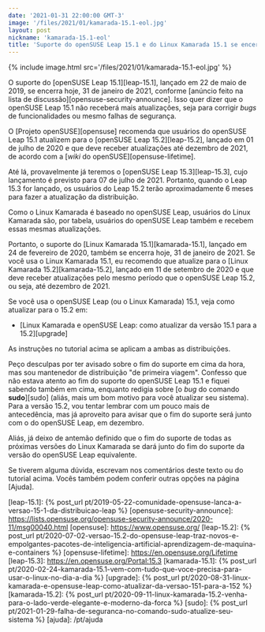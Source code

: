 ```yaml
---
date: '2021-01-31 22:00:00 GMT-3'
image: '/files/2021/01/kamarada-15.1-eol.jpg'
layout: post
nickname: 'kamarada-15.1-eol'
title: 'Suporte do openSUSE Leap 15.1 e do Linux Kamarada 15.1 se encerram hoje'
---
```


{% include image.html src='/files/2021/01/kamarada-15.1-eol.jpg' %}

O suporte do [openSUSE Leap 15.1][leap-15.1], lançado em 22 de maio de 2019, se encerra hoje, 31 de janeiro de 2021, conforme [anúncio feito na lista de discussão][opensuse-security-announce]. Isso quer dizer que o openSUSE Leap 15.1 não receberá mais atualizações, seja para corrigir _bugs_ de funcionalidades ou mesmo falhas de segurança.

O [Projeto openSUSE][opensuse] recomenda que usuários do openSUSE Leap 15.1 atualizem para o [openSUSE Leap 15.2][leap-15.2], lançado em 01 de julho de 2020 e que deve receber atualizações até dezembro de 2021, de acordo com a [_wiki_ do openSUSE][opensuse-lifetime].

Até lá, provavelmente já teremos o [openSUSE Leap 15.3][leap-15.3], cujo lançamento é previsto para 07 de julho de 2021. Portanto, quando o Leap 15.3 for lançado, os usuários do Leap 15.2 terão aproximadamente 6 meses para fazer a atualização da distribuição.

Como o Linux Kamarada é baseado no openSUSE Leap, usuários do Linux Kamarada são, por tabela, usuários do openSUSE Leap também e recebem essas mesmas atualizações.

Portanto, o suporte do [Linux Kamarada 15.1][kamarada-15.1], lançado em 24 de fevereiro de 2020, também se encerra hoje, 31 de janeiro de 2021. Se você usa o Linux Kamarada 15.1, eu recomendo que atualize para o [Linux Kamarada 15.2][kamarada-15.2], lançado em 11 de setembro de 2020 e que deve receber atualizações pelo mesmo período que o openSUSE Leap 15.2, ou seja, até dezembro de 2021.

Se você usa o openSUSE Leap (ou o Linux Kamarada) 15.1, veja como atualizar para o 15.2 em:

- [Linux Kamarada e openSUSE Leap: como atualizar da versão 15.1 para a 15.2][upgrade]

As instruções no tutorial acima se aplicam a ambas as distribuições.

Peço desculpas por ter avisado sobre o fim do suporte em cima da hora, mas sou mantenedor de distribuição "de primeira viagem". Confesso que não estava atento ao fim do suporte do openSUSE Leap 15.1 e fiquei sabendo também em cima, enquanto redigia sobre [o _bug_ do comando **sudo**][sudo] (aliás, mais um bom motivo para você atualizar seu sistema). Para a versão 15.2, vou tentar lembrar com um pouco mais de antecedência, mas já aproveito para avisar que o fim do suporte será junto com o do openSUSE Leap, em dezembro.

Aliás, já deixo de antemão definido que o fim do suporte de todas as próximas versões do Linux Kamarada se dará junto do fim do suporte da versão do openSUSE Leap equivalente.

Se tiverem alguma dúvida, escrevam nos comentários deste texto ou do tutorial acima. Vocês também podem conferir outras opções na página [Ajuda].

[leap-15.1]:                    {% post_url pt/2019-05-22-comunidade-opensuse-lanca-a-versao-15-1-da-distribuicao-leap %}
[opensuse-security-announce]:   https://lists.opensuse.org/opensuse-security-announce/2020-11/msg00040.html
[opensuse]:                     https://www.opensuse.org/
[leap-15.2]:                    {% post_url pt/2020-07-02-versao-15.2-do-opensuse-leap-traz-novos-e-empolgantes-pacotes-de-inteligencia-artificial-aprendizagem-de-maquina-e-containers %}
[opensuse-lifetime]:            https://en.opensuse.org/Lifetime
[leap-15.3]:                    https://en.opensuse.org/Portal:15.3
[kamarada-15.1]:                {% post_url pt/2020-02-24-kamarada-15.1-vem-com-tudo-que-voce-precisa-para-usar-o-linux-no-dia-a-dia %}
[upgrade]:                      {% post_url pt/2020-08-31-linux-kamarada-e-opensuse-leap-como-atualizar-da-versao-151-para-a-152 %}
[kamarada-15.2]:                {% post_url pt/2020-09-11-linux-kamarada-15.2-venha-para-o-lado-verde-elegante-e-moderno-da-forca %}
[sudo]:                         {% post_url pt/2021-01-29-falha-de-seguranca-no-comando-sudo-atualize-seu-sistema %}
[ajuda]:                        /pt/ajuda
